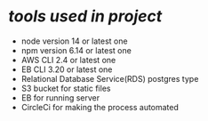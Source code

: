 # ___tools used in project___
- node version 14 or latest one
- npm version 6.14 or latest one
- AWS CLI 2.4 or latest one
- EB CLI 3.20 or latest one
- Relational Database Service(RDS) postgres type
- S3 bucket for static files
- EB for running server
- CircleCi for making the process automated 